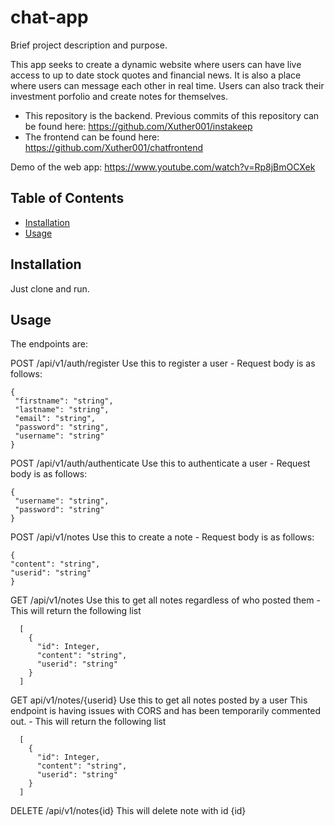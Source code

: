 # chat-app

Brief project description and purpose.

This app seeks to create a dynamic website where users can have live access to up to date stock quotes and financial news.
It is also a place where users can message each other in real time. Users can also track their investment porfolio and
create notes for themselves.

- This repository is the backend.
 Previous commits of this repository can be found here: https://github.com/Xuther001/instakeep
- The frontend can be found here: https://github.com/Xuther001/chatfrontend

Demo of the web app: https://www.youtube.com/watch?v=Rp8jBmOCXek

## Table of Contents

- [Installation](#installation)
- [Usage](#usage)

## Installation

Just clone and run.

## Usage

The endpoints are:

POST /api/v1/auth/register
    Use this to register a user
    - Request body is as follows:
   
    {
     "firstname": "string",
     "lastname": "string",
     "email": "string",
     "password": "string",
     "username": "string"
    }

POST /api/v1/auth/authenticate
    Use this to authenticate a user
    - Request body is as follows:

    {
     "username": "string",
     "password": "string"
    }

POST /api/v1/notes
    Use this to create a note
    - Request body is as follows:
    
    {
    "content": "string",
    "userid": "string"
    }

GET /api/v1/notes
    Use this to get all notes regardless of who posted them
    - This will return the following list
      
      [
        {
          "id": Integer,
          "content": "string",
          "userid": "string"
        }
      ]

GET api/v1/notes/{userid}
    Use this to get all notes posted by a user
    This endpoint is having issues with CORS and has been temporarily commented out.
    - This will return the following list

      [
        {
          "id": Integer,
          "content": "string",
          "userid": "string"
        }
      ]

DELETE /api/v1/notes{id}
    This will delete note with id {id}
















